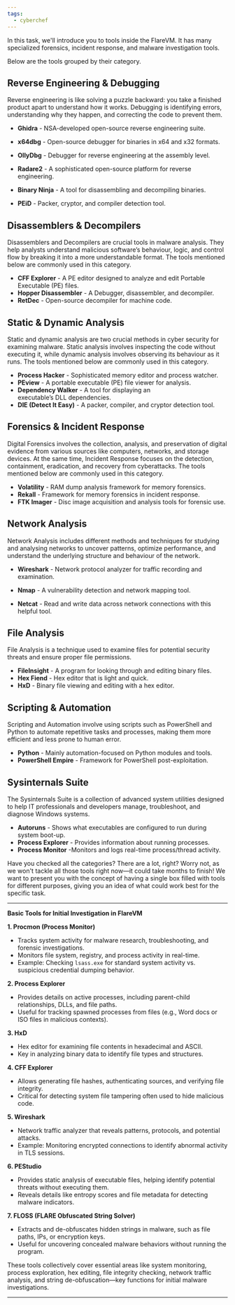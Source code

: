 ```yaml
---
tags:
  - cyberchef
---
```

In this task, we'll introduce you to tools inside the FlareVM. It has many specialized forensics, incident response, and malware investigation tools.

Below are the tools grouped by their category. 

## Reverse Engineering & Debugging

Reverse engineering is like solving a puzzle backward: you take a finished product apart to understand how it works. Debugging is identifying errors, understanding why they happen, and correcting the code to prevent them.

- **Ghidra** - NSA-developed open-source reverse engineering suite.  
    
- **x64dbg** - Open-source debugger for binaries in x64 and x32 formats.  
    
- **OllyDbg** - Debugger for reverse engineering at the assembly level.  
    
- **Radare2** - A sophisticated open-source platform for reverse engineering.
- **Binary Ninja** - A tool for disassembling and decompiling binaries.  
    
- **PEiD** - Packer, cryptor, and compiler detection tool.

## Disassemblers & Decompilers

Disassemblers and Decompilers are crucial tools in malware analysis. They help analysts understand malicious software’s behaviour, logic, and control flow by breaking it into a more understandable format. The tools mentioned below are commonly used in this category.

- **CFF Explorer** - A PE editor designed to analyze and edit Portable Executable (PE) files.
- **Hopper Disassembler** - A Debugger, disassembler, and decompiler.
- **RetDec** - Open-source decompiler for machine code.

## Static & Dynamic Analysis

Static and dynamic analysis are two crucial methods in cyber security for examining malware. Static analysis involves inspecting the code without executing it, while dynamic analysis involves observing its behaviour as it runs. The tools mentioned below are commonly used in this category.

- **Process Hacker** - Sophisticated memory editor and process watcher.
- **PEview** - A portable executable (PE) file viewer for analysis.
- **Dependency Walker** - A tool for displaying an executable’s DLL dependencies.
- **DIE (Detect It Easy)** - A packer, compiler, and cryptor detection tool.

## Forensics & Incident Response

Digital Forensics involves the collection, analysis, and preservation of digital evidence from various sources like computers, networks, and storage devices. At the same time, Incident Response focuses on the detection, containment, eradication, and recovery from cyberattacks. The tools mentioned below are commonly used in this category.

- **Volatility** - RAM dump analysis framework for memory forensics.
- **Rekall** - Framework for memory forensics in incident response.
- **FTK Imager** - Disc image acquisition and analysis tools for forensic use.

## Network Analysis

Network Analysis includes different methods and techniques for studying and analysing networks to uncover patterns, optimize performance, and understand the underlying structure and behaviour of the network.

- **Wireshark** - Network protocol analyzer for traffic recording and examination.  
    
- **Nmap** - A vulnerability detection and network mapping tool.  
    
- **Netcat** - Read and write data across network connections with this helpful tool.

## File Analysis

File Analysis is a technique used to examine files for potential security threats and ensure proper file permissions.

- **FileInsight** - A program for looking through and editing binary files.
- **Hex Fiend** - Hex editor that is light and quick.
- **HxD** - Binary file viewing and editing with a hex editor.

## Scripting & Automation

Scripting and Automation involve using scripts such as PowerShell and Python to automate repetitive tasks and processes, making them more efficient and less prone to human error.

- **Python** - Mainly automation-focused on Python modules and tools.
- **PowerShell Empire** - Framework for PowerShell post-exploitation.

## Sysinternals Suite

The Sysinternals Suite is a collection of advanced system utilities designed to help IT professionals and developers manage, troubleshoot, and diagnose Windows systems.

- **Autoruns** - Shows what executables are configured to run during system boot-up.
- **Process Explorer** - Provides information about running processes.
- **Process Monitor** -Monitors and logs real-time process/thread activity.

  

Have you checked all the categories? There are a lot, right? Worry not, as we won't tackle all those tools right now—it could take months to finish! We want to present you with the concept of having a single box filled with tools for different purposes, giving you an idea of what could work best for the specific task.


---
**Basic Tools for Initial Investigation in FlareVM**

**1. Procmon (Process Monitor)**  
- Tracks system activity for malware research, troubleshooting, and forensic investigations.
- Monitors file system, registry, and process activity in real-time.
- Example: Checking `lsass.exe` for standard system activity vs. suspicious credential dumping behavior.

**2. Process Explorer**  
- Provides details on active processes, including parent-child relationships, DLLs, and file paths.
- Useful for tracking spawned processes from files (e.g., Word docs or ISO files in malicious contexts).

**3. HxD**  
- Hex editor for examining file contents in hexadecimal and ASCII.
- Key in analyzing binary data to identify file types and structures.

**4. CFF Explorer**  
- Allows generating file hashes, authenticating sources, and verifying file integrity.
- Critical for detecting system file tampering often used to hide malicious code.

**5. Wireshark**  
- Network traffic analyzer that reveals patterns, protocols, and potential attacks.
- Example: Monitoring encrypted connections to identify abnormal activity in TLS sessions.

**6. PEStudio**  
- Provides static analysis of executable files, helping identify potential threats without executing them.
- Reveals details like entropy scores and file metadata for detecting malware indicators.

**7. FLOSS (FLARE Obfuscated String Solver)**  
- Extracts and de-obfuscates hidden strings in malware, such as file paths, IPs, or encryption keys.
- Useful for uncovering concealed malware behaviors without running the program.

These tools collectively cover essential areas like system monitoring, process exploration, hex editing, file integrity checking, network traffic analysis, and string de-obfuscation—key functions for initial malware investigations.

---
